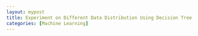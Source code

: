 ```yaml
---
layout: mypost
title: Experiment on Different Data Distribution Using Decision Tree
categories: [Machine Learning]
---
```

